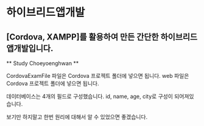 # 하이브리드앱개발
## [Cordova, XAMPP]를 활용하여 만든 간단한 하이브리드앱개발입니다.
** Study Choeyoenghwan **

CordovaExamFile 파일은 Cordova 프로젝트 폴더에 넣으면 됩니다.
web 파일은 Cordova 프로젝트 폴더에 넣으면 됩니다.

데이터베이스는 4개의 필드로 구성했습니다.
id, name, age, city로 구성이 되어져있습니다.

보기만 하지말고 한번 원리에 대해서 알 수 있었으면 좋겠습니다.